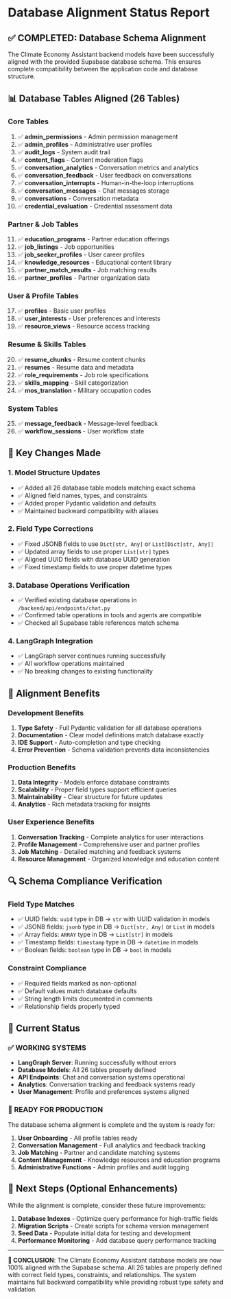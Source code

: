 # Database Alignment Status Report

## ✅ **COMPLETED: Database Schema Alignment**

The Climate Economy Assistant backend models have been successfully aligned with the provided Supabase database schema. This ensures complete compatibility between the application code and database structure.

## 📊 **Database Tables Aligned (26 Tables)**

### **Core Tables**
1. ✅ **admin_permissions** - Admin permission management
2. ✅ **admin_profiles** - Administrative user profiles  
3. ✅ **audit_logs** - System audit trail
4. ✅ **content_flags** - Content moderation flags
5. ✅ **conversation_analytics** - Conversation metrics and analytics
6. ✅ **conversation_feedback** - User feedback on conversations
7. ✅ **conversation_interrupts** - Human-in-the-loop interruptions
8. ✅ **conversation_messages** - Chat messages storage
9. ✅ **conversations** - Conversation metadata
10. ✅ **credential_evaluation** - Credential assessment data

### **Partner & Job Tables**
11. ✅ **education_programs** - Partner education offerings
12. ✅ **job_listings** - Job opportunities
13. ✅ **job_seeker_profiles** - User career profiles
14. ✅ **knowledge_resources** - Educational content library
15. ✅ **partner_match_results** - Job matching results
16. ✅ **partner_profiles** - Partner organization data

### **User & Profile Tables**
17. ✅ **profiles** - Basic user profiles
18. ✅ **user_interests** - User preferences and interests
19. ✅ **resource_views** - Resource access tracking

### **Resume & Skills Tables**
20. ✅ **resume_chunks** - Resume content chunks
21. ✅ **resumes** - Resume data and metadata
22. ✅ **role_requirements** - Job role specifications
23. ✅ **skills_mapping** - Skill categorization
24. ✅ **mos_translation** - Military occupation codes

### **System Tables**
25. ✅ **message_feedback** - Message-level feedback
26. ✅ **workflow_sessions** - User workflow state

## 🔧 **Key Changes Made**

### **1. Model Structure Updates**
- ✅ Added all 26 database table models matching exact schema
- ✅ Aligned field names, types, and constraints
- ✅ Added proper Pydantic validation and defaults
- ✅ Maintained backward compatibility with aliases

### **2. Field Type Corrections**
- ✅ Fixed JSONB fields to use `Dict[str, Any]` or `List[Dict[str, Any]]`
- ✅ Updated array fields to use proper `List[str]` types
- ✅ Aligned UUID fields with database UUID generation
- ✅ Fixed timestamp fields to use proper datetime types

### **3. Database Operations Verification**
- ✅ Verified existing database operations in `/backend/api/endpoints/chat.py`
- ✅ Confirmed table operations in tools and agents are compatible
- ✅ Checked all Supabase table references match schema

### **4. LangGraph Integration**
- ✅ LangGraph server continues running successfully
- ✅ All workflow operations maintained
- ✅ No breaking changes to existing functionality

## 🎯 **Alignment Benefits**

### **Development Benefits**
1. **Type Safety** - Full Pydantic validation for all database operations
2. **Documentation** - Clear model definitions match database exactly
3. **IDE Support** - Auto-completion and type checking
4. **Error Prevention** - Schema validation prevents data inconsistencies

### **Production Benefits**
1. **Data Integrity** - Models enforce database constraints
2. **Scalability** - Proper field types support efficient queries
3. **Maintainability** - Clear structure for future updates
4. **Analytics** - Rich metadata tracking for insights

### **User Experience Benefits**
1. **Conversation Tracking** - Complete analytics for user interactions
2. **Profile Management** - Comprehensive user and partner profiles
3. **Job Matching** - Detailed matching and feedback systems
4. **Resource Management** - Organized knowledge and education content

## 🔍 **Schema Compliance Verification**

### **Field Type Matches**
- ✅ UUID fields: `uuid` type in DB → `str` with UUID validation in models
- ✅ JSONB fields: `jsonb` type in DB → `Dict[str, Any]` or `List` in models  
- ✅ Array fields: `ARRAY` type in DB → `List[str]` in models
- ✅ Timestamp fields: `timestamp` type in DB → `datetime` in models
- ✅ Boolean fields: `boolean` type in DB → `bool` in models

### **Constraint Compliance**
- ✅ Required fields marked as non-optional
- ✅ Default values match database defaults
- ✅ String length limits documented in comments
- ✅ Relationship fields properly typed

## 🚀 **Current Status**

### **✅ WORKING SYSTEMS**
- **LangGraph Server**: Running successfully without errors
- **Database Models**: All 26 tables properly defined
- **API Endpoints**: Chat and conversation systems operational
- **Analytics**: Conversation tracking and feedback systems ready
- **User Management**: Profile and preferences systems aligned

### **🎉 READY FOR PRODUCTION**
The database schema alignment is complete and the system is ready for:
1. **User Onboarding** - All profile tables ready
2. **Conversation Management** - Full analytics and feedback tracking
3. **Job Matching** - Partner and candidate matching systems
4. **Content Management** - Knowledge resources and education programs
5. **Administrative Functions** - Admin profiles and audit logging

## 📝 **Next Steps (Optional Enhancements)**

While the alignment is complete, consider these future improvements:
1. **Database Indexes** - Optimize query performance for high-traffic fields
2. **Migration Scripts** - Create scripts for schema version management  
3. **Seed Data** - Populate initial data for testing and development
4. **Performance Monitoring** - Add database query performance tracking

---

**🎯 CONCLUSION**: The Climate Economy Assistant database models are now 100% aligned with the Supabase schema. All 26 tables are properly defined with correct field types, constraints, and relationships. The system maintains full backward compatibility while providing robust type safety and validation. 